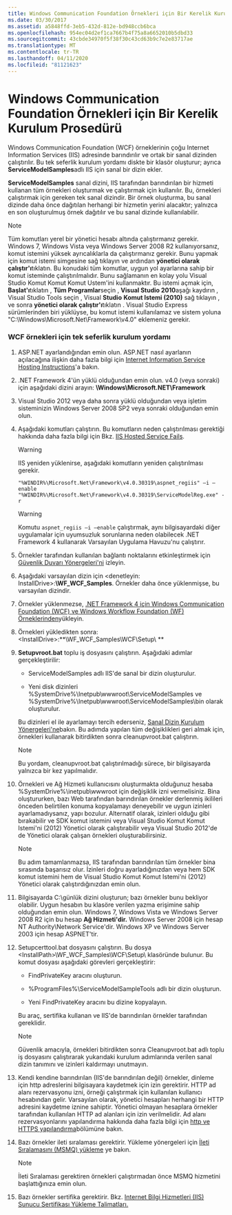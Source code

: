 ```yaml
---
title: Windows Communication Foundation Örnekleri için Bir Kerelik Kurulum Prosedürü
ms.date: 03/30/2017
ms.assetid: a5848ffd-3eb5-432d-812e-bd948ccb6bca
ms.openlocfilehash: 954ec04d2ef1ca7667b4f75a8a6652010b5dbd33
ms.sourcegitcommit: 43cbde34970f5f38f30c43cd63b9c7e2e83717ae
ms.translationtype: MT
ms.contentlocale: tr-TR
ms.lasthandoff: 04/11/2020
ms.locfileid: "81121623"
---
```

# <a name="one-time-setup-procedure-for-the-windows-communication-foundation-samples"></a>Windows Communication Foundation Örnekleri için Bir Kerelik Kurulum Prosedürü

Windows Communication Foundation (WCF) örneklerinin çoğu Internet Information Services (IIS) adresinde barındırılır ve ortak bir sanal dizinden çalıştırılır. Bu tek seferlik kurulum yordamı diskte bir klasör oluşturur; ayrıca **ServiceModelSamples**adlı IIS için sanal bir dizin ekler.

**ServiceModelSamples** sanal dizini, IIS tarafından barındırılan bir hizmeti kullanan tüm örnekleri oluşturmak ve çalıştırmak için kullanılır. Bu, örnekleri çalıştırmak için gereken tek sanal dizindir. Bir örnek oluşturma, bu sanal dizinde daha önce dağıtılan herhangi bir hizmetin yerini alacaktır; yalnızca en son oluşturulmuş örnek dağıtılır ve bu sanal dizinde kullanılabilir.

> [!NOTE]
> Tüm komutları yerel bir yönetici hesabı altında çalıştırmanız gerekir. Windows 7, Windows Vista veya Windows Server 2008 R2 kullanıyorsanız, komut istemini yüksek ayrıcalıklarla da çalıştırmanız gerekir. Bunu yapmak için komut istemi simgesine sağ tıklayın ve ardından **yönetici olarak çalıştır'ı**tıklatın. Bu konudaki tüm komutlar, uygun yol ayarlarına sahip bir komut isteminde çalıştırılmalıdır.  Bunu sağlamanın en kolay yolu Visual Studio Komut Komut Komut Ustem'ini kullanmaktır. Bu istemi açmak için, **Başlat'ı**tıklatın , **Tüm Programlar**seçin , **Visual Studio 2010**aşağı kaydırın , Visual Studio Tools seçin , Visual **Studio** **Komut Istemi (2010)** sağ tıklayın , ve sonra **yönetici olarak çalıştır'ı**tıklatın . Visual Studio Express sürümlerinden biri yüklüyse, bu komut istemi kullanılamaz ve sistem yoluna "C:\Windows\Microsoft.Net\Framework\v4.0" eklemeniz gerekir.

### <a name="one-time-setup-procedure-for-wcf-samples"></a>WCF örnekleri için tek seferlik kurulum yordamı

1. ASP.NET ayarlandığından emin olun. ASP.NET nasıl ayarlanın açılacağına ilişkin daha fazla bilgi için [Internet Information Service Hosting Instructions](internet-information-service-hosting-instructions.md)'a bakın.

2. .NET Framework 4'ün yüklü olduğundan emin olun. v4.0 (veya sonraki) için aşağıdaki dizini arayın: **\Windows\Microsoft.NET\Framework**

3. Visual Studio 2012 veya daha sonra yüklü olduğundan veya işletim sisteminizin Windows Server 2008 SP2 veya sonraki olduğundan emin olun.

4. Aşağıdaki komutları çalıştırın. Bu komutların neden çalıştırılması gerektiği hakkında daha fazla bilgi için Bkz. [IIS Hosted Service Fails](https://docs.microsoft.com/previous-versions/dotnet/netframework-3.5/ms752252(v=vs.90)).

    > [!WARNING]
    > IIS yeniden yüklenirse, aşağıdaki komutların yeniden çalıştırılması gerekir.

    ```console
    "%WINDIR%\Microsoft.Net\Framework\v4.0.30319\aspnet_regiis" –i –enable
    "%WINDIR%\Microsoft.Net\Framework\v4.0.30319\ServiceModelReg.exe" -r
    ```

    > [!WARNING]
    > Komutu `aspnet_regiis –i –enable` çalıştırmak, aynı bilgisayardaki diğer uygulamalar için uyumsuzluk sorunlarına neden olabilecek .NET Framework 4 kullanarak Varsayılan Uygulama Havuzu'nu çalıştırır.

5. Örnekler tarafından kullanılan bağlantı noktalarını etkinleştirmek için [Güvenlik Duvarı Yönergeleri'ni](firewall-instructions.md) izleyin.

6. Aşağıdaki varsayılan dizin için \<denetleyin: InstallDrive>:**\WF_WCF_Samples**. Örnekler daha önce yüklenmişse, bu varsayılan dizindir.

7. Örnekler yüklenmezse, [.NET Framework 4 için Windows Communication Foundation (WCF) ve Windows Workflow Foundation (WF) Örneklerinden](https://www.microsoft.com/download/details.aspx?id=21459)yükleyin.

8. Örnekleri yükledikten sonra: \<InstallDrive>:**\WF_WCF_Samples\WCF\Setup\\ **

9. **Setupvroot.bat** toplu iş dosyasını çalıştırın. Aşağıdaki adımlar gerçekleştirilir:

    - ServiceModelSamples adlı IIS'de sanal bir dizin oluşturulur.

    - Yeni disk dizinleri %SystemDrive%\Inetpub\wwwroot\ServiceModelSamples ve %SystemDrive%\Inetpub\wwwroot\ServiceModelSamples\bin olarak oluşturulur.

    Bu dizinleri el ile ayarlamayı tercih ederseniz, [Sanal Dizin Kurulum Yönergeleri'ne](virtual-directory-setup-instructions.md)bakın. Bu adımda yapılan tüm değişiklikleri geri almak için, örnekleri kullanarak bitirdikten sonra cleanupvroot.bat çalıştırın.

    > [!NOTE]
    > Bu yordam, cleanupvroot.bat çalıştırılmadığı sürece, bir bilgisayarda yalnızca bir kez yapılmalıdır.

10. Örnekleri ve Ağ Hizmeti kullanıcısını oluşturmakta olduğunuz hesaba %SystemDrive%\inetpub\wwwroot için değişiklik izni vermelisiniz. Bina oluştururken, bazı Web tarafından barındırılan örnekler derlenmiş ikilileri önceden belirtilen konuma kopyalamayı deneyebilir ve uygun izinleri ayarlamadıysanız, yapı bozulur. Alternatif olarak, izinleri olduğu gibi bırakabilir ve SDK komut istemini veya Visual Studio Komut Komut Istemi'ni (2012) Yönetici olarak çalıştırabilir veya Visual Studio 2012'de de Yönetici olarak çalışan örnekleri oluşturabilirsiniz.

    > [!NOTE]
    > Bu adım tamamlanmazsa, IIS tarafından barındırılan tüm örnekler bina sırasında başarısız olur. İzinleri doğru ayarladığınızdan veya hem SDK komut istemini hem de Visual Studio Komut Komut Istemi'ni (2012) Yönetici olarak çalıştırdığınızdan emin olun.

11. Bilgisayarda C:\günlük dizini oluşturun; bazı örnekler bunu bekliyor olabilir. Uygun hesabın bu klasöre verilen yazma erişimine sahip olduğundan emin olun. Windows 7, Windows Vista ve Windows Server 2008 R2 için bu hesap **Ağ Hizmeti'dir.** Windows Server 2008 için hesap NT Authority\Network Service'dir. Windows XP ve Windows Server 2003 için hesap ASPNET'tir.

12. Setupcerttool.bat dosyasını çalıştırın. Bu dosya \<InstallPath>\WF_WCF_Samples\WCF\Setup\ klasöründe bulunur.  Bu komut dosyası aşağıdaki görevleri gerçekleştirir:

    - FindPrivateKey aracını oluşturun.

    - %ProgramFiles%\ServiceModelSampleTools adlı bir dizin oluşturun.

    - Yeni FindPrivateKey aracını bu dizine kopyalayın.

    Bu araç, sertifika kullanan ve IIS'de barındırılan örnekler tarafından gereklidir.

    > [!NOTE]
    > Güvenlik amacıyla, örnekleri bitirdikten sonra Cleanupvroot.bat adlı toplu iş dosyasını çalıştırarak yukarıdaki kurulum adımlarında verilen sanal dizin tanımını ve izinleri kaldırmayı unutmayın.

13. Kendi kendine barındırılan (IIS'de barındırılan değil) örnekler, dinleme için http adreslerini bilgisayara kaydetmek için izin gerektirir. HTTP ad alanı rezervasyonu izni, örneği çalıştırmak için kullanılan kullanıcı hesabından gelir. Varsayılan olarak, yönetici hesapları herhangi bir HTTP adresini kaydetme iznine sahiptir. Yönetici olmayan hesaplara örnekler tarafından kullanılan HTTP ad alanları için izin verilmelidir. Ad alanı rezervasyonlarını yapılandırma hakkında daha fazla bilgi için [http ve HTTPS yapılandırma](../feature-details/configuring-http-and-https.md)bölümüne bakın.

14. Bazı örnekler ileti sıralaması gerektirir. Yükleme yönergeleri için [İleti Sıralamasını (MSMQ) yükleme](installing-message-queuing-msmq.md) ye bakın.

    > [!NOTE]
    > İleti Sıralaması gerektiren örnekleri çalıştırmadan önce MSMQ hizmetini başlattığınıza emin olun.

15. Bazı örnekler sertifika gerektirir. Bkz. [Internet Bilgi Hizmetleri (IIS) Sunucu Sertifikası Yükleme Talimatları.](iis-server-certificate-installation-instructions.md)
